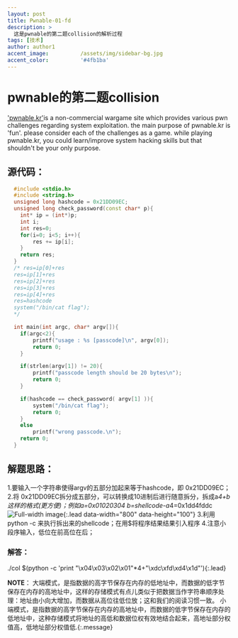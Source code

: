 ```yaml
---
layout: post
title: Pwnable-01-fd
description: >
  这是pwnable的第二题collision的解析过程
tags: [技术]
author: author1
accent_image:          /assets/img/sidebar-bg.jpg
accent_color:          '#4fb1ba'
---
```

# pwnable的第二题collision
  ['pwnable.kr'](https://pwnable.kr/index.php)is a non-commercial wargame site which provides various pwn challenges regarding system exploitation. the main purpose of pwnable.kr is 'fun'.    please consider each of the challenges as a game. while playing pwnable.kr, you could learn/improve system hacking skills but that shouldn't be your only purpose.

## 源代码：
```c++
  #include <stdio.h>
  #include <string.h>
  unsigned long hashcode = 0x21DD09EC;
  unsigned long check_password(const char* p){
  	int* ip = (int*)p;                      
  	int i;
  	int res=0;
  	for(i=0; i<5; i++){
  		res += ip[i];                       
  	}
  	return res;
  }
  /* res=ip[0]+res
  res=ip[1]+res
  res=ip[2]+res
  res=ip[3]+res
  res=ip[4]+res
  res=hashcode
  system("/bin/cat flag");
  */

  int main(int argc, char* argv[]){
  	if(argc<2){
  		printf("usage : %s [passcode]\n", argv[0]);                                //带第二个参数
  		return 0;
  	}

  	if(strlen(argv[1]) != 20){
  		printf("passcode length should be 20 bytes\n");                            //第二个参数为20字节
  		return 0;
  	}

  	if(hashcode == check_password( argv[1] )){                                      //由函数代码可知，argv为5部分，且加起来等于hashcode
  		system("/bin/cat flag");
  		return 0;
  	}
  	else
  		printf("wrong passcode.\n");
  	return 0;
  }

  ```
## 解题思路：
  1.要输入一个字符串使得argv的五部分加起来等于hashcode，即 0x21DD09EC；
  2.将 0x21DD09EC拆分成五部分，可以转换成10进制后进行随意拆分，拆成a*4+b这样的格式(更方便)；例如a=0x01020304 b=shellcode-a*4=0x1dd4fddc
  ![Full-width image](/assets/img/docs/Pwnable_2_collision.jpg){:.lead data-width="800" data-height="100"}
  3.利用python -c  来执行拆出来的shellcode；在用$将程序结果结果引入程序
  4.注意小段序输入，低位在前高位在后；

### 解答：
  ./col $(python -c 'print "\x04\x03\x02\x01"*4+"\xdc\xfd\xd4\x1d"'){:.lead}

**NOTE**：
  	大端模式，是指数据的高字节保存在内存的低地址中，而数据的低字节保存在内存的高地址中，这样的存储模式有点儿类似于把数据当作字符串顺序处理：地址由小向大增加，而数据从高位往低位放；这和我们的阅读习惯一致。
  	小端模式，是指数据的高字节保存在内存的高地址中，而数据的低字节保存在内存的低地址中，这种存储模式将地址的高低和数据位权有效地结合起来，高地址部分权值高，低地址部分权值低.{:.message}
